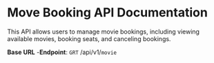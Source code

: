 # Move Booking API Documentation

This API allows users to manage movie bookings, including viewing available movies, booking seats, and canceling bookings.

**Base URL** 
 -**Endpoint**: `GRT` /api/v1/`movie`
 
